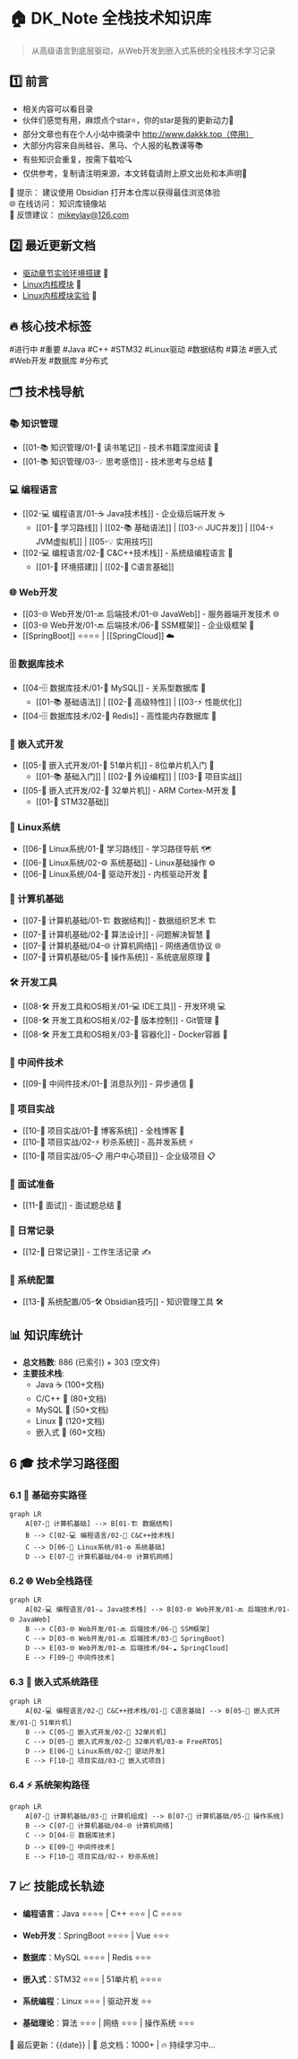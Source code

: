 # 🏠 DK_Note 全栈技术知识库

> 从高级语言到底层驱动，从Web开发到嵌入式系统的全栈技术学习记录
## 1️⃣ 前言

- 相关内容可以看目录
- 伙伴们感觉有用，麻烦点个star⭐，你的star是我的更新动力💪
- 部分文章也有在个人小站中摘录中 http://www.dakkk.top（停用）
- 大部分内容来自尚硅谷、黑马、个人报的私教课等📚
- 有些知识会重复，按需下载哈🔍
- 仅供参考，复制请注明来源，本文转载请附上原文出处和本声明📑

📌 提示：        建议使用 Obsidian 打开本仓库以获得最佳浏览体验  
🌐 在线访问： 知识库镜像站  
📧 反馈建议： mikeylay@126.com

## 2️⃣ 最近更新文档

- [驱动章节实验环境搭建](06-🐧%20Linux系统/04-🔌%20驱动开发/02-💾%20Lubancat-RK3568/4_Linux驱动开发实战/1_Linux驱动基础知识/1_驱动章节实验环境搭建.md) 🚀
- [Linux内核模块](06-🐧%20Linux系统/04-🔌%20驱动开发/02-💾%20Lubancat-RK3568/4_Linux驱动开发实战/1_Linux驱动基础知识/2_Linux内核模块.md) 🐧
- [Linux内核模块实验](06-🐧%20Linux系统/04-🔌%20驱动开发/02-💾%20Lubancat-RK3568/4_Linux驱动开发实战/1_Linux驱动基础知识/3_Linux内核模块实验.md) 🔧

## 🔥 核心技术标签
#进行中 #重要 #Java #C++ #STM32 #Linux驱动 #数据结构 #算法 #嵌入式 #Web开发 #数据库 #分布式

## 🗂️ 技术栈导航

### 📚 知识管理
- [[01-📚 知识管理/01-📖 读书笔记]] - 技术书籍深度阅读 📖
- [[01-📚 知识管理/03-💡 思考感悟]] - 技术思考与总结 💭

### 💻 编程语言
- [[02-💻 编程语言/01-☕ Java技术栈]] - 企业级后端开发 ☕
  - [[01-🎯 学习路线]] | [[02-📚 基础语法]] | [[03-🔥 JUC并发]] | [[04-⚡ JVM虚拟机]] | [[05-💡 实用技巧]]
- [[02-💻 编程语言/02-🔷 C&C++技术栈]] - 系统级编程语言 🔷
  - [[01-🔧 环境搭建]] | [[02-📖 C语言基础]]

### 🌐 Web开发
- [[03-🌐 Web开发/01-🔙 后端技术/01-🌐 JavaWeb]] - 服务器端开发技术 🌐
- [[03-🌐 Web开发/01-🔙 后端技术/06-🔧 SSM框架]] - 企业级框架 🔧
- [[SpringBoot]] ⭐⭐⭐⭐ | [[SpringCloud]] ☁️

### 🗄️ 数据库技术
- [[04-🗄️ 数据库技术/01-🐬 MySQL]] - 关系型数据库 🐬
  - [[01-📚 基础语法]] | [[02-🚀 高级特性]] | [[03-⚡ 性能优化]]
- [[04-🗄️ 数据库技术/02-🔴 Redis]] - 高性能内存数据库 🔴

### 🔧 嵌入式开发
- [[05-🔧 嵌入式开发/01-🎯 51单片机]] - 8位单片机入门 🎯
  - [[01-📚 基础入门]] | [[02-🔌 外设编程]] | [[03-🚀 项目实战]]
- [[05-🔧 嵌入式开发/02-🚀 32单片机]] - ARM Cortex-M开发 🚀
  - [[01-📖 STM32基础]]

### 🐧 Linux系统
- [[06-🐧 Linux系统/01-🎯 学习路线]] - 学习路径导航 🗺️
- [[06-🐧 Linux系统/02-⚙️ 系统基础]] - Linux基础操作 ⚙️
- [[06-🐧 Linux系统/04-🔌 驱动开发]] - 内核驱动开发 🔌

### 📐 计算机基础
- [[07-📐 计算机基础/01-🏗️ 数据结构]] - 数据组织艺术 🏗️
- [[07-📐 计算机基础/02-🧮 算法设计]] - 问题解决智慧 🧮
- [[07-📐 计算机基础/04-🌐 计算机网络]] - 网络通信协议 🌐
- [[07-📐 计算机基础/05-🔄 操作系统]] - 系统底层原理 🔄

### 🛠️ 开发工具
- [[08-🛠️ 开发工具和OS相关/01-💻 IDE工具]] - 开发环境 💻
- [[08-🛠️ 开发工具和OS相关/02-🔧 版本控制]] - Git管理 🔧
- [[08-🛠️ 开发工具和OS相关/03-🐋 容器化]] - Docker容器 🐋

### 🔬 中间件技术
- [[09-🔬 中间件技术/01-📨 消息队列]] - 异步通信 📨

### 🚀 项目实战
- [[10-🚀 项目实战/01-📝 博客系统]] - 全栈博客 📝
- [[10-🚀 项目实战/02-⚡ 秒杀系统]] - 高并发系统 ⚡
- [[10-🚀 项目实战/05-📋 用户中心项目]] - 企业级项目 📋

### 🎉 面试准备
- [[11-🎉 面试]] - 面试题总结 💼

### 📅 日常记录
- [[12-📅 日常记录]] - 工作生活记录 ✍️

### 🔧 系统配置
- [[13-🔧 系统配置/05-🛠️ Obsidian技巧]] - 知识管理工具 🛠️

## 📊 知识库统计
- **总文档数**: 886 (已索引) + 303 (空文件)
- **主要技术栈**: 
  - Java ☕ (100+文档)
  - C/C++ 🔷 (80+文档) 
  - MySQL 🐬 (50+文档)
  - Linux 🐧 (120+文档)
  - 嵌入式 🔧 (60+文档)

## 6 🎓 技术学习路径图

### 6.1 🔰 基础夯实路径
```mermaid
graph LR
    A[07-📐 计算机基础] --> B[01-🏗️ 数据结构]
    B --> C[02-💻 编程语言/02-🔷 C&C++技术栈]
    C --> D[06-🐧 Linux系统/01-⚙️ 系统基础]
    D --> E[07-📐 计算机基础/04-🌐 计算机网络]
```

### 6.2 🌐 Web全栈路径
```mermaid
graph LR
    A[02-💻 编程语言/01-☕ Java技术栈] --> B[03-🌐 Web开发/01-🔙 后端技术/01-🌐 JavaWeb]
    B --> C[03-🌐 Web开发/01-🔙 后端技术/06-🔧 SSM框架]
    C --> D[03-🌐 Web开发/01-🔙 后端技术/03-🚀 SpringBoot]
    D --> E[03-🌐 Web开发/01-🔙 后端技术/04-☁️ SpringCloud]
    E --> F[09-🔬 中间件技术]

```

### 6.3 🔧 嵌入式系统路径
```mermaid
graph LR
    A[02-💻 编程语言/02-🔷 C&C++技术栈/01-📖 C语言基础] --> B[05-🔧 嵌入式开发/01-🎯 51单片机]
    B --> C[05-🔧 嵌入式开发/02-🚀 32单片机]
    C --> D[05-🔧 嵌入式开发/02-🚀 32单片机/03-⚙️ FreeRTOS]
    D --> E[06-🐧 Linux系统/02-🔌 驱动开发]
    E --> F[10-🚀 项目实战/03-🔧 嵌入式项目]

```

### 6.4 ⚡ 系统架构路径
```mermaid
graph LR
    A[07-📐 计算机基础/03-💾 计算机组成] --> B[07-📐 计算机基础/05-🔄 操作系统]
    B --> C[07-📐 计算机基础/04-🌐 计算机网络]
    C --> D[04-🗄️ 数据库技术]
    D --> E[09-🔬 中间件技术]
    E --> F[10-🚀 项目实战/02-⚡ 秒杀系统]
```

## 7 📈 技能成长轨迹

- **编程语言**：Java ⭐⭐⭐⭐ | C++ ⭐⭐⭐ | C ⭐⭐⭐⭐

- **Web开发**：SpringBoot ⭐⭐⭐⭐ | Vue ⭐⭐⭐

- **数据库**：MySQL ⭐⭐⭐⭐ | Redis ⭐⭐⭐

- **嵌入式**：STM32 ⭐⭐⭐ | 51单片机 ⭐⭐⭐⭐

- **系统编程**：Linux ⭐⭐⭐ | 驱动开发 ⭐⭐

- **基础理论**：算法 ⭐⭐⭐ | 网络 ⭐⭐⭐ | 操作系统 ⭐⭐⭐

📅 最后更新：{{date}} | 📝 总文档：1000+ | 🔥 持续学习中...